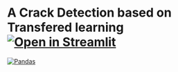 # A Crack Detection based on Transfered learning[![Open in Streamlit](https://static.streamlit.io/badges/streamlit_badge_black_white.svg)](https://share.streamlit.io/mredith007/crack_detection_transfered_learning/app.py)
<p>
    <a href="#"><img alt="Pandas" src="https://www.marmoremena.com/wp-content/uploads/2019/07/Deep-Learning-AI-Marmore-Blog-800x400.jpg"></a>
</p>
